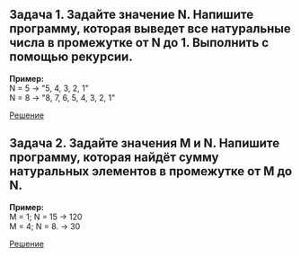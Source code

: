 ## Задача 1. Задайте значение N. Напишите программу, которая выведет все натуральные числа в промежутке от N до 1. Выполнить с помощью рекурсии.
**Пример:**  
N = 5 -> "5, 4, 3, 2, 1"  
N = 8 -> "8, 7, 6, 5, 4, 3, 2, 1"

[Решение](Task01/Program.cs)

## Задача 2. Задайте значения M и N. Напишите программу, которая найдёт сумму натуральных элементов в промежутке от M до N.
**Пример:**  
M = 1; N = 15 -> 120  
M = 4; N = 8. -> 30

[Решение](Task02/Program.cs)